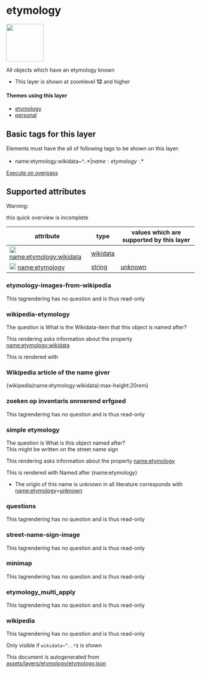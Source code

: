 

 etymology 
===========



<img src='https://mapcomplete.osm.be/pin:#05d7fcaa' height="100px"> 

All objects which have an etymology known






  - This layer is shown at zoomlevel **12** and higher




#### Themes using this layer 





  - [etymology](https://mapcomplete.osm.be/etymology)
  - [personal](https://mapcomplete.osm.be/personal)




 Basic tags for this layer 
---------------------------



Elements must have the all of following tags to be shown on this layer:



  - name:etymology:wikidata~^..*$|name:etymology~^..*$


[Execute on overpass](http://overpass-turbo.eu/?Q=%5Bout%3Ajson%5D%5Btimeout%3A90%5D%3B(%20%20%20%20nwr%5B%22name%3Aetymology%22%5D(%7B%7Bbbox%7D%7D)%3B%0A%20%20%20%20nwr%5B%22name%3Aetymology%3Awikidata%22%5D(%7B%7Bbbox%7D%7D)%3B%0A)%3Bout%20body%3B%3E%3Bout%20skel%20qt%3B)



 Supported attributes 
----------------------



Warning: 

this quick overview is incomplete



attribute | type | values which are supported by this layer
----------- | ------ | ------------------------------------------
[<img src='https://mapcomplete.osm.be/assets/svg/statistics.svg' height='18px'>](https://taginfo.openstreetmap.org/keys/name:etymology:wikidata#values) [name:etymology:wikidata](https://wiki.openstreetmap.org/wiki/Key:name:etymology:wikidata) | [wikidata](../SpecialInputElements.md#wikidata) | 
[<img src='https://mapcomplete.osm.be/assets/svg/statistics.svg' height='18px'>](https://taginfo.openstreetmap.org/keys/name:etymology#values) [name:etymology](https://wiki.openstreetmap.org/wiki/Key:name:etymology) | [string](../SpecialInputElements.md#string) | [unknown](https://wiki.openstreetmap.org/wiki/Tag:name:etymology%3Dunknown)




### etymology-images-from-wikipedia 



This tagrendering has no question and is thus read-only





### wikipedia-etymology 



The question is  What is the Wikidata-item that this object is named after?

This rendering asks information about the property  [name:etymology:wikidata](https://wiki.openstreetmap.org/wiki/Key:name:etymology:wikidata) 

This is rendered with  <h3>Wikipedia article of the name giver</h3>{wikipedia(name:etymology:wikidata):max-height:20rem}





### zoeken op inventaris onroerend erfgoed 



This tagrendering has no question and is thus read-only





### simple etymology 



The question is  What is this object named after?<br/><span class='subtle'>This might be written on the street name sign</span>

This rendering asks information about the property  [name:etymology](https://wiki.openstreetmap.org/wiki/Key:name:etymology) 

This is rendered with  Named after {name:etymology}





  - The origin of this name is unknown in all literature corresponds with  <a href='https://wiki.openstreetmap.org/wiki/Key:name:etymology' target='_blank'>name:etymology</a>=<a href='https://wiki.openstreetmap.org/wiki/Tag:name:etymology%3Dunknown' target='_blank'>unknown</a>




### questions 



This tagrendering has no question and is thus read-only





### street-name-sign-image 



This tagrendering has no question and is thus read-only





### minimap 



This tagrendering has no question and is thus read-only





### etymology_multi_apply 



This tagrendering has no question and is thus read-only





### wikipedia 



This tagrendering has no question and is thus read-only



Only visible if  `wikidata~^..*$`  is shown 

This document is autogenerated from [assets/layers/etymology/etymology.json](https://github.com/pietervdvn/MapComplete/blob/develop/assets/layers/etymology/etymology.json)
